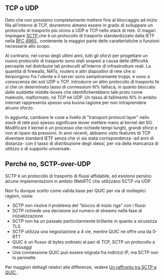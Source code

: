 ## TCP o UDP

Dato che non possiamo completamente mettere fine al bloccaggio ad inizio fila
all'interno di TCP, dovremmo almeno essere in grado di sviluppare un protocollo
di trasporto più vicino a UDP e TCP nello stack di rete. O magari impiegare [SCTP
](https://en.wikipedia.org/wiki/Stream_Control_Transmission_Protocol) che è un
protocollo di trasporto standardizzato dalla IETF nella [RFC 4960
](https://tools.ietf.org/html/rfc4960), contenente la maggior parte delle
caratteristiche o funzioni necessarie allo scopo.

Al contrario, nel corso degli ultimi anni, tutti gli sforzi per progettare un nuovo
protocollo di trasporto sono stati sospesi a causa delle difficoltà percepite nel
distribuire tali protocolli all'interno di infrastrutture reali. La quantità di
firewalls, NATs, routers e altri dispositivi di rete che si iterpongono fra l'utente
e il server sono semplicemente troppi, e sono a conoscenza dei soli UDP o TCP.
Introdurre un altro protocollo di trasporto fa si che un determinato tasso di
connessioni N% fallisca, in quanto bloccato dalle suddette middle-boxes che
identificherebbero tale proto come malevolo, malformato, né TCP né UDP. Un tasso di
fallimento N% in ambito internet rappresenta spesso una buona ragione per non
intraprendere alcuno sforzo.

In aggiunta, cambiare le cose a livello di "transport protocol layer" nello stack di
rete può spesso significare dover mettere mano al kernel del SO. Modificare il kernel
è un processo che richiede tempi lunghi, grandi sforzi e non al riparo da pressioni.
In anni recenti, abbiamo visto features di TCP diventare standard IETF senza che vi
sia stata corrispondenza -ad anni di distanza- con il tasso di distribuzione degli
stessi, per via della mancanza di utilizzo o di supporto universale.

## Perché no, SCTP-over-UDP

SCTP è un protocollo di trasporto di flussi affidabile, ed esistono persino alcune
implementazioni in ambito WebRTC che utilizzano SCTP via UDP.

Non fu dunque scelto come valida base per QUIC per via di molteplici ragioni, ossia:

 - SCTP non risolve il problema del "blocco di inizio riga" con i flussi
 - SCTP richiede una decisione sul numero di streams nella fase di inizializzazione
 - SCTP non ha un passato particolarmente brillante in quanto a sicurezza TLS
 - SCTP utilizza una negoziazione a 4 vie, mentre QUIC ne offre una da 0-RTT
 - QUIC è un flusso di bytes ordinato al pari di TCP, SCTP un protocollo a messaggi
 - Una connessione QUIC può essere migrata fra indirizzi IP, ma SCTP non lo permette

Per maggiori dettagli relativi alle differenze, vedere [Un raffronto tra SCTP e QUIC
](https://tools.ietf.org/html/draft-joseph-quic-comparison-quic-sctp-00).
